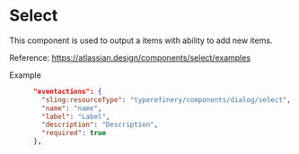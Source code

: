 # Select

This component is used to output a items with ability to add new items.

Reference: https://atlassian.design/components/select/examples

Example

```json
      "eventactions": {
        "sling:resourceType": "typerefinery/components/dialog/select",
        "name": "name",
        "label": "Label",
        "description": "Description",
        "required": true
      },
```